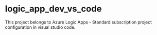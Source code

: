 # logic_app_dev_vs_code
This project belongs to Azure Logic Apps - Standard subscription project configuration in visual studio code. 
